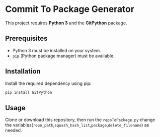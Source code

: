 # Commit To Package Generator

This project requires **Python 3** and the **GitPython** package.

## Prerequisites

- Python 3 must be installed on your system.
- `pip` (Python package manager) must be available.

## Installation

Install the required dependency using pip:

```bash
pip install GitPython
```

## Usage

Clone or download this repository, then run the `repoToPackage.py` change the variables(`repo_path`,`squash_hash_list`,`package`,`delete_filename`) as needed.
